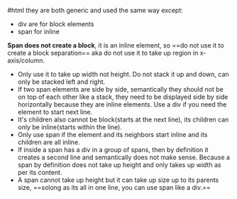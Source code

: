 #html 
they are both generic and used the same way except: 
- div are for block elements  
- span for inline

**Span does not create a block**, it is an inline element, so ==do not use it to create a block separation== aka do not use it to take up region in x-axis/column. 
- Only use it to take up width not height. Do not stack it up and down, can only be stacked left and right. 
- If two span elements are side by side, semantically they should not be on top of each other like a stack, they need to be displayed side by side horizontally because they are inline elements. Use a div if you need the element to start next line.
- It's children also cannot be block(starts at the next line), its children can only be inline(starts within the line).
- Only use span if the element and its neighbors start inline and its children are all inline. 
- If inside a span has a div in a group of spans, then by definition it creates a second line and semantically does not make sense. Because a span by definition does not take up height and only takes up width as per its content.
- A span cannot take up height but it can take up size up to its parents size, ==solong as its all in one line, you can use span like a div.==




